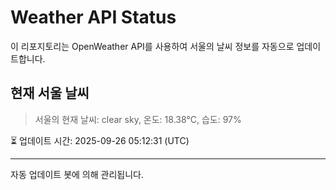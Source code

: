 
# Weather API Status

이 리포지토리는 OpenWeather API를 사용하여 서울의 날씨 정보를 자동으로 업데이트합니다.

## 현재 서울 날씨
> 서울의 현재 날씨: clear sky, 온도: 18.38°C, 습도: 97%

⏳ 업데이트 시간: 2025-09-26 05:12:31 (UTC)

---
자동 업데이트 봇에 의해 관리됩니다.
